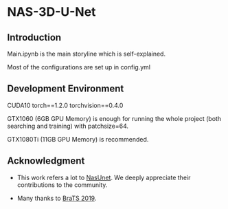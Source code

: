 # NAS-3D-U-Net

## Introduction
Main.ipynb is the main storyline which is self-explained.

Most of the configurations are set up in config.yml

## Development Environment
CUDA10 torch==1.2.0 torchvision==0.4.0

GTX1060 (6GB GPU Memory) is enough for running the whole project (both searching and training) with patchsize=64.

GTX1080Ti (11GB GPU Memory) is recommended.

## Acknowledgment
- This work refers a lot to [NasUnet](https://github.com/tianbaochou/NasUnet). We deeply appreciate their contributions to the community.

- Many thanks to [BraTS 2019](https://www.med.upenn.edu/cbica/brats2019.html).



